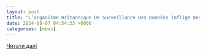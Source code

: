 ```yaml
---
layout: post
title: "L’organisme Britannique De Surveillance Des Données Inflige Des Amendes Au Fournisseur Du NHS Advanced Pour Des Défaillances De Sécurité Antérieures à L’attaque Par Ransomware LockBit - Tech Tribune France"
date: 2024-08-07 04:54:33 +0000
categories: [news]
---
```


[Читати далі](https://fr.techtribune.net/d2/tech-today/lorganisme-britannique-de-surveillance-des-donnees-inflige-des-amendes-au-fournisseur-du-nhs-advanced-pour-des-defaillances-de-securite-anterieures-a-lattaque-par-ransomware-lockbit/945316/)
